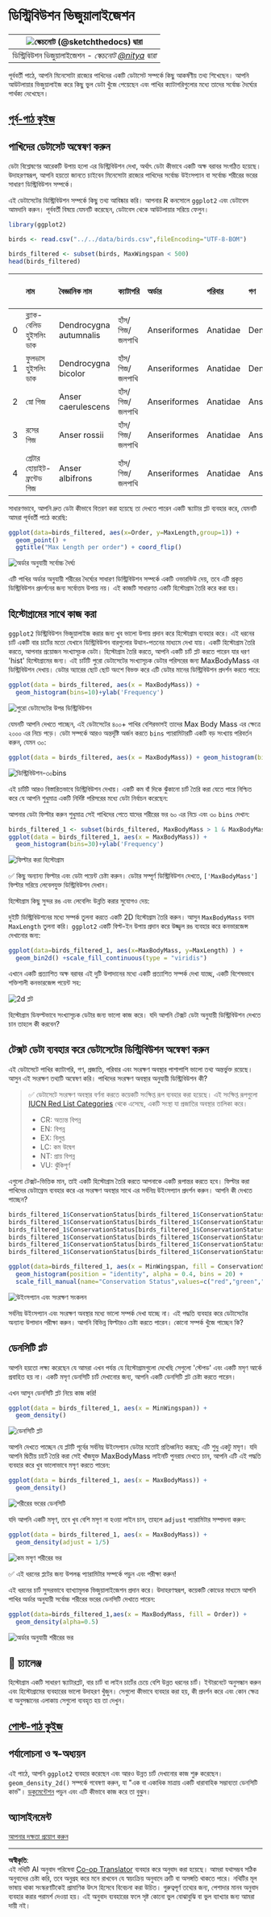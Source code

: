 <!--
CO_OP_TRANSLATOR_METADATA:
{
  "original_hash": "ea67c0c40808fd723594de6896c37ccf",
  "translation_date": "2025-08-27T10:23:42+00:00",
  "source_file": "3-Data-Visualization/R/10-visualization-distributions/README.md",
  "language_code": "bn"
}
-->
# ডিস্ট্রিবিউশন ভিজুয়ালাইজেশন

|![ স্কেচনোট [(@sketchthedocs)](https://sketchthedocs.dev) দ্বারা ](https://github.com/microsoft/Data-Science-For-Beginners/blob/main/sketchnotes/10-Visualizing-Distributions.png)|
|:---:|
| ডিস্ট্রিবিউশন ভিজুয়ালাইজেশন - _স্কেচনোট [@nitya](https://twitter.com/nitya) দ্বারা_ |

পূর্ববর্তী পাঠে, আপনি মিনেসোটা রাজ্যের পাখিদের একটি ডেটাসেট সম্পর্কে কিছু আকর্ষণীয় তথ্য শিখেছেন। আপনি আউটলায়ার ভিজুয়ালাইজ করে কিছু ভুল ডেটা খুঁজে পেয়েছেন এবং পাখির ক্যাটাগরিগুলোর মধ্যে তাদের সর্বোচ্চ দৈর্ঘ্যের পার্থক্য দেখেছেন।

## [পূর্ব-পাঠ কুইজ](https://purple-hill-04aebfb03.1.azurestaticapps.net/quiz/18)
## পাখিদের ডেটাসেট অন্বেষণ করুন

ডেটা বিশ্লেষণের আরেকটি উপায় হলো এর ডিস্ট্রিবিউশন দেখা, অর্থাৎ ডেটা কীভাবে একটি অক্ষ বরাবর সংগঠিত হয়েছে। উদাহরণস্বরূপ, আপনি হয়তো জানতে চাইবেন মিনেসোটা রাজ্যের পাখিদের সর্বোচ্চ উইংসপ্যান বা সর্বোচ্চ শরীরের ভরের সাধারণ ডিস্ট্রিবিউশন সম্পর্কে।

এই ডেটাসেটের ডিস্ট্রিবিউশন সম্পর্কে কিছু তথ্য আবিষ্কার করি। আপনার R কনসোলে `ggplot2` এবং ডেটাবেস আমদানি করুন। পূর্ববর্তী বিষয়ে যেমনটি করেছেন, ডেটাবেস থেকে আউটলায়ার সরিয়ে ফেলুন।

```r
library(ggplot2)

birds <- read.csv("../../data/birds.csv",fileEncoding="UTF-8-BOM")

birds_filtered <- subset(birds, MaxWingspan < 500)
head(birds_filtered)
```
|      | নাম                          | বৈজ্ঞানিক নাম           | ক্যাটাগরি              | অর্ডার        | পরিবার   | গণ         | সংরক্ষণ অবস্থা | সর্বনিম্ন দৈর্ঘ্য | সর্বোচ্চ দৈর্ঘ্য | সর্বনিম্ন শরীরের ভর | সর্বোচ্চ শরীরের ভর | সর্বনিম্ন উইংসপ্যান | সর্বোচ্চ উইংসপ্যান |
| ---: | :--------------------------- | :--------------------- | :-------------------- | :----------- | :------- | :---------- | :----------------- | --------: | --------: | ----------: | ----------: | ----------: | ----------: |
|    0 | ব্ল্যাক-বেলিড হুইসলিং ডাক    | Dendrocygna autumnalis | হাঁস/গিজ/জলপাখি       | Anseriformes | Anatidae | Dendrocygna | LC                 |        47 |        56 |         652 |        1020 |          76 |          94 |
|    1 | ফুলভাস হুইসলিং ডাক           | Dendrocygna bicolor    | হাঁস/গিজ/জলপাখি       | Anseriformes | Anatidae | Dendrocygna | LC                 |        45 |        53 |         712 |        1050 |          85 |          93 |
|    2 | স্নো গিজ                      | Anser caerulescens     | হাঁস/গিজ/জলপাখি       | Anseriformes | Anatidae | Anser       | LC                 |        64 |        79 |        2050 |        4050 |         135 |         165 |
|    3 | রসের গিজ                     | Anser rossii           | হাঁস/গিজ/জলপাখি       | Anseriformes | Anatidae | Anser       | LC                 |      57.3 |        64 |        1066 |        1567 |         113 |         116 |
|    4 | গ্রেটার হোয়াইট-ফ্রন্টেড গিজ | Anser albifrons        | হাঁস/গিজ/জলপাখি       | Anseriformes | Anatidae | Anser       | LC                 |        64 |        81 |        1930 |        3310 |         130 |         165 |

সাধারণভাবে, আপনি দ্রুত ডেটা কীভাবে বিতরণ করা হয়েছে তা দেখতে পারেন একটি স্ক্যাটার প্লট ব্যবহার করে, যেমনটি আমরা পূর্ববর্তী পাঠে করেছি:

```r
ggplot(data=birds_filtered, aes(x=Order, y=MaxLength,group=1)) +
  geom_point() +
  ggtitle("Max Length per order") + coord_flip()
```
![অর্ডার অনুযায়ী সর্বোচ্চ দৈর্ঘ্য](../../../../../translated_images/max-length-per-order.e5b283d952c78c12b091307c5d3cf67132dad6fefe80a073353b9dc5c2bd3eb8.bn.png)

এটি পাখির অর্ডার অনুযায়ী শরীরের দৈর্ঘ্যের সাধারণ ডিস্ট্রিবিউশন সম্পর্কে একটি ওভারভিউ দেয়, তবে এটি প্রকৃত ডিস্ট্রিবিউশন প্রদর্শনের জন্য সর্বোত্তম উপায় নয়। এই কাজটি সাধারণত একটি হিস্টোগ্রাম তৈরি করে করা হয়।

## হিস্টোগ্রামের সাথে কাজ করা

`ggplot2` ডিস্ট্রিবিউশন ভিজুয়ালাইজ করার জন্য খুব ভালো উপায় প্রদান করে হিস্টোগ্রাম ব্যবহার করে। এই ধরনের চার্ট একটি বার চার্টের মতো যেখানে ডিস্ট্রিবিউশন বারগুলোর উত্থান-পতনের মাধ্যমে দেখা যায়। একটি হিস্টোগ্রাম তৈরি করতে, আপনার প্রয়োজন সংখ্যাসূচক ডেটা। হিস্টোগ্রাম তৈরি করতে, আপনি একটি চার্ট প্লট করতে পারেন যার ধরণ 'hist' হিস্টোগ্রামের জন্য। এই চার্টটি পুরো ডেটাসেটের সংখ্যাসূচক ডেটার পরিসরের জন্য MaxBodyMass এর ডিস্ট্রিবিউশন দেখায়। ডেটার অ্যারের ছোট ছোট অংশে বিভক্ত করে এটি ডেটার মানের ডিস্ট্রিবিউশন প্রদর্শন করতে পারে:

```r
ggplot(data = birds_filtered, aes(x = MaxBodyMass)) + 
  geom_histogram(bins=10)+ylab('Frequency')
```
![পুরো ডেটাসেটের উপর ডিস্ট্রিবিউশন](../../../../../translated_images/distribution-over-the-entire-dataset.d22afd3fa96be854e4c82213fedec9e3703cba753d07fad4606aadf58cf7e78e.bn.png)

যেমনটি আপনি দেখতে পাচ্ছেন, এই ডেটাসেটের ৪০০+ পাখির বেশিরভাগই তাদের Max Body Mass এর ক্ষেত্রে ২০০০ এর নিচে পড়ে। ডেটা সম্পর্কে আরও অন্তর্দৃষ্টি অর্জন করতে `bins` প্যারামিটারটি একটি বড় সংখ্যায় পরিবর্তন করুন, যেমন ৩০:

```r
ggplot(data = birds_filtered, aes(x = MaxBodyMass)) + geom_histogram(bins=30)+ylab('Frequency')
```

![ডিস্ট্রিবিউশন-৩০bins](../../../../../translated_images/distribution-30bins.6a3921ea7a421bf71f06bf5231009e43d1146f1b8da8dc254e99b5779a4983e5.bn.png)

এই চার্টটি আরও বিস্তারিতভাবে ডিস্ট্রিবিউশন দেখায়। একটি কম বাঁ দিকে ঝুঁকানো চার্ট তৈরি করা যেতে পারে নিশ্চিত করে যে আপনি শুধুমাত্র একটি নির্দিষ্ট পরিসরের মধ্যে ডেটা নির্বাচন করেছেন:

আপনার ডেটা ফিল্টার করুন শুধুমাত্র সেই পাখিদের পেতে যাদের শরীরের ভর ৬০ এর নিচে এবং ৩০ `bins` দেখান:

```r
birds_filtered_1 <- subset(birds_filtered, MaxBodyMass > 1 & MaxBodyMass < 60)
ggplot(data = birds_filtered_1, aes(x = MaxBodyMass)) + 
  geom_histogram(bins=30)+ylab('Frequency')
```

![ফিল্টার করা হিস্টোগ্রাম](../../../../../translated_images/filtered-histogram.6bf5d2bfd82533220e1bd4bc4f7d14308f43746ed66721d9ec8f460732be6674.bn.png)

✅ কিছু অন্যান্য ফিল্টার এবং ডেটা পয়েন্ট চেষ্টা করুন। ডেটার সম্পূর্ণ ডিস্ট্রিবিউশন দেখতে, `['MaxBodyMass']` ফিল্টার সরিয়ে লেবেলযুক্ত ডিস্ট্রিবিউশন দেখান।

হিস্টোগ্রাম কিছু সুন্দর রঙ এবং লেবেলিং উন্নতি করার সুযোগও দেয়:

দুইটি ডিস্ট্রিবিউশনের মধ্যে সম্পর্ক তুলনা করতে একটি 2D হিস্টোগ্রাম তৈরি করুন। আসুন `MaxBodyMass` বনাম `MaxLength` তুলনা করি। `ggplot2` একটি বিল্ট-ইন উপায় প্রদান করে উজ্জ্বল রঙ ব্যবহার করে কনভারজেন্স দেখানোর জন্য:

```r
ggplot(data=birds_filtered_1, aes(x=MaxBodyMass, y=MaxLength) ) +
  geom_bin2d() +scale_fill_continuous(type = "viridis")
```
এখানে একটি প্রত্যাশিত অক্ষ বরাবর এই দুটি উপাদানের মধ্যে একটি প্রত্যাশিত সম্পর্ক দেখা যাচ্ছে, একটি বিশেষভাবে শক্তিশালী কনভারজেন্স পয়েন্ট সহ:

![2d প্লট](../../../../../translated_images/2d-plot.c504786f439bd7ebceebf2465c70ca3b124103e06c7ff7214bf24e26f7aec21e.bn.png)

হিস্টোগ্রাম ডিফল্টভাবে সংখ্যাসূচক ডেটার জন্য ভালো কাজ করে। যদি আপনি টেক্সট ডেটা অনুযায়ী ডিস্ট্রিবিউশন দেখতে চান তাহলে কী করবেন? 
## টেক্সট ডেটা ব্যবহার করে ডেটাসেটের ডিস্ট্রিবিউশন অন্বেষণ করুন 

এই ডেটাসেটে পাখির ক্যাটাগরি, গণ, প্রজাতি, পরিবার এবং সংরক্ষণ অবস্থার পাশাপাশি ভালো তথ্য অন্তর্ভুক্ত রয়েছে। আসুন এই সংরক্ষণ তথ্যটি অন্বেষণ করি। পাখিদের সংরক্ষণ অবস্থার অনুযায়ী ডিস্ট্রিবিউশন কী?

> ✅ ডেটাসেটে সংরক্ষণ অবস্থার বর্ণনা করতে কয়েকটি সংক্ষিপ্ত রূপ ব্যবহার করা হয়েছে। এই সংক্ষিপ্ত রূপগুলো [IUCN Red List Categories](https://www.iucnredlist.org/) থেকে এসেছে, একটি সংস্থা যা প্রজাতির অবস্থার তালিকা করে।
> 
> - CR: অত্যন্ত বিপন্ন
> - EN: বিপন্ন
> - EX: বিলুপ্ত
> - LC: কম উদ্বেগ
> - NT: প্রায় বিপন্ন
> - VU: ঝুঁকিপূর্ণ

এগুলো টেক্সট-ভিত্তিক মান, তাই একটি হিস্টোগ্রাম তৈরি করতে আপনাকে একটি রূপান্তর করতে হবে। ফিল্টার করা পাখিদের ডেটাফ্রেম ব্যবহার করে এর সংরক্ষণ অবস্থার সাথে এর সর্বনিম্ন উইংসপ্যান প্রদর্শন করুন। আপনি কী দেখতে পাচ্ছেন? 

```r
birds_filtered_1$ConservationStatus[birds_filtered_1$ConservationStatus == 'EX'] <- 'x1' 
birds_filtered_1$ConservationStatus[birds_filtered_1$ConservationStatus == 'CR'] <- 'x2'
birds_filtered_1$ConservationStatus[birds_filtered_1$ConservationStatus == 'EN'] <- 'x3'
birds_filtered_1$ConservationStatus[birds_filtered_1$ConservationStatus == 'NT'] <- 'x4'
birds_filtered_1$ConservationStatus[birds_filtered_1$ConservationStatus == 'VU'] <- 'x5'
birds_filtered_1$ConservationStatus[birds_filtered_1$ConservationStatus == 'LC'] <- 'x6'

ggplot(data=birds_filtered_1, aes(x = MinWingspan, fill = ConservationStatus)) +
  geom_histogram(position = "identity", alpha = 0.4, bins = 20) +
  scale_fill_manual(name="Conservation Status",values=c("red","green","blue","pink"),labels=c("Endangered","Near Threathened","Vulnerable","Least Concern"))
```

![উইংসপ্যান এবং সংরক্ষণ সংকলন](../../../../../translated_images/wingspan-conservation-collation.4024e9aa6910866aa82f0c6cb6a6b4b925bd10079e6b0ef8f92eefa5a6792f76.bn.png)

সর্বনিম্ন উইংসপ্যান এবং সংরক্ষণ অবস্থার মধ্যে ভালো সম্পর্ক দেখা যাচ্ছে না। এই পদ্ধতি ব্যবহার করে ডেটাসেটের অন্যান্য উপাদান পরীক্ষা করুন। আপনি বিভিন্ন ফিল্টারও চেষ্টা করতে পারেন। কোনো সম্পর্ক খুঁজে পাচ্ছেন কি?

## ডেনসিটি প্লট

আপনি হয়তো লক্ষ্য করেছেন যে আমরা এখন পর্যন্ত যে হিস্টোগ্রামগুলো দেখেছি সেগুলো 'স্টেপড' এবং একটি মসৃণ আর্কে প্রবাহিত হয় না। একটি মসৃণ ডেনসিটি চার্ট দেখানোর জন্য, আপনি একটি ডেনসিটি প্লট চেষ্টা করতে পারেন।

এখন আসুন ডেনসিটি প্লট নিয়ে কাজ করি!

```r
ggplot(data = birds_filtered_1, aes(x = MinWingspan)) + 
  geom_density()
```
![ডেনসিটি প্লট](../../../../../translated_images/density-plot.675ccf865b76c690487fb7f69420a8444a3515f03bad5482886232d4330f5c85.bn.png)

আপনি দেখতে পাচ্ছেন যে প্লটটি পূর্বের সর্বনিম্ন উইংসপ্যান ডেটার মতোই প্রতিধ্বনিত করছে; এটি শুধু একটু মসৃণ। যদি আপনি দ্বিতীয় চার্টে তৈরি করা সেই খাঁজযুক্ত MaxBodyMass লাইনটি পুনরায় দেখতে চান, আপনি এটি এই পদ্ধতি ব্যবহার করে খুব ভালোভাবে মসৃণ করতে পারেন:

```r
ggplot(data = birds_filtered_1, aes(x = MaxBodyMass)) + 
  geom_density()
```
![শরীরের ভরের ডেনসিটি](../../../../../translated_images/bodymass-smooth.d31ce526d82b0a1f19a073815dea28ecfbe58145ec5337e4ef7e8cdac81120b3.bn.png)

যদি আপনি একটি মসৃণ, তবে খুব বেশি মসৃণ না হওয়া লাইন চান, তাহলে `adjust` প্যারামিটার সম্পাদনা করুন: 

```r
ggplot(data = birds_filtered_1, aes(x = MaxBodyMass)) + 
  geom_density(adjust = 1/5)
```
![কম মসৃণ শরীরের ভর](../../../../../translated_images/less-smooth-bodymass.10f4db8b683cc17d17b2d33f22405413142004467a1493d416608dafecfdee23.bn.png)

✅ এই ধরনের প্লটের জন্য উপলব্ধ প্যারামিটার সম্পর্কে পড়ুন এবং পরীক্ষা করুন!

এই ধরনের চার্ট সুন্দরভাবে ব্যাখ্যামূলক ভিজুয়ালাইজেশন প্রদান করে। উদাহরণস্বরূপ, কয়েকটি কোডের মাধ্যমে আপনি পাখির অর্ডার অনুযায়ী সর্বোচ্চ শরীরের ভরের ডেনসিটি দেখাতে পারেন:

```r
ggplot(data=birds_filtered_1,aes(x = MaxBodyMass, fill = Order)) +
  geom_density(alpha=0.5)
```
![অর্ডার অনুযায়ী শরীরের ভর](../../../../../translated_images/bodymass-per-order.9d2b065dd931b928c839d8cdbee63067ab1ae52218a1b90717f4bc744354f485.bn.png)

## 🚀 চ্যালেঞ্জ

হিস্টোগ্রাম একটি সাধারণ স্ক্যাটারপ্লট, বার চার্ট বা লাইন চার্টের চেয়ে বেশি উন্নত ধরনের চার্ট। ইন্টারনেটে অনুসন্ধান করুন এবং হিস্টোগ্রামের ব্যবহারের ভালো উদাহরণ খুঁজুন। সেগুলো কীভাবে ব্যবহার করা হয়, কী প্রদর্শন করে এবং কোন ক্ষেত্র বা অনুসন্ধানের এলাকায় সেগুলো ব্যবহৃত হয় তা দেখুন।

## [পোস্ট-পাঠ কুইজ](https://purple-hill-04aebfb03.1.azurestaticapps.net/quiz/19)

## পর্যালোচনা ও স্ব-অধ্যয়ন

এই পাঠে, আপনি `ggplot2` ব্যবহার করেছেন এবং আরও উন্নত চার্ট দেখানোর কাজ শুরু করেছেন। `geom_density_2d()` সম্পর্কে গবেষণা করুন, যা "এক বা একাধিক মাত্রায় একটি ধারাবাহিক সম্ভাব্যতা ডেনসিটি কার্ভ"। [ডকুমেন্টেশন](https://ggplot2.tidyverse.org/reference/geom_density_2d.html) পড়ুন এবং এটি কীভাবে কাজ করে তা বুঝুন।

## অ্যাসাইনমেন্ট

[আপনার দক্ষতা প্রয়োগ করুন](assignment.md)

---

**অস্বীকৃতি**:  
এই নথিটি AI অনুবাদ পরিষেবা [Co-op Translator](https://github.com/Azure/co-op-translator) ব্যবহার করে অনুবাদ করা হয়েছে। আমরা যথাসম্ভব সঠিক অনুবাদের চেষ্টা করি, তবে অনুগ্রহ করে মনে রাখবেন যে স্বয়ংক্রিয় অনুবাদে ত্রুটি বা অসঙ্গতি থাকতে পারে। নথিটির মূল ভাষায় থাকা সংস্করণটিকেই প্রামাণিক উৎস হিসেবে বিবেচনা করা উচিত। গুরুত্বপূর্ণ তথ্যের জন্য, পেশাদার মানব অনুবাদ ব্যবহার করার পরামর্শ দেওয়া হয়। এই অনুবাদ ব্যবহারের ফলে সৃষ্ট কোনো ভুল বোঝাবুঝি বা ভুল ব্যাখ্যার জন্য আমরা দায়ী নই।